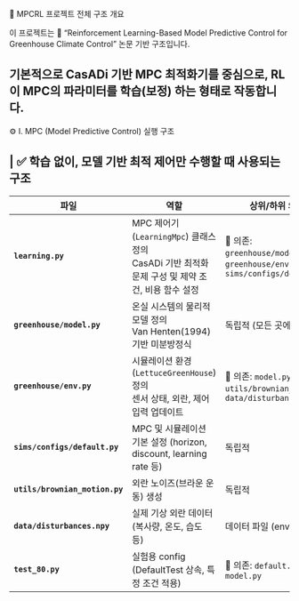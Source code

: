 🌿 MPCRL 프로젝트 전체 구조 개요

이 프로젝트는
📘 “Reinforcement Learning-Based Model Predictive Control for Greenhouse Climate Control”
논문 기반 구조입니다.

기본적으로 CasADi 기반 MPC 최적화기를 중심으로,
RL이 MPC의 파라미터를 학습(보정) 하는 형태로 작동합니다.
--
⚙️ Ⅰ. MPC (Model Predictive Control) 실행 구조

| ✅ 학습 없이, 모델 기반 최적 제어만 수행할 때 사용되는 구조
--

| 파일                             | 역할                                                                     | 상위/하위 의존성                                                                    |
| ------------------------------ | ---------------------------------------------------------------------- | ---------------------------------------------------------------------------- |
| **`learning.py`**              | MPC 제어기(`LearningMpc`) 클래스 정의<br>CasADi 기반 최적화 문제 구성 및 제약 조건, 비용 함수 설정 | 🔽 의존: `greenhouse/model.py`, `greenhouse/env.py`, `sims/configs/default.py` |
| **`greenhouse/model.py`**      | 온실 시스템의 물리적 모델 정의<br>Van Henten(1994) 기반 미분방정식                         | 독립적 (모든 곳에서 참조됨)                                                             |
| **`greenhouse/env.py`**        | 시뮬레이션 환경(`LettuceGreenHouse`) 정의<br>센서 상태, 외란, 제어 입력 업데이트              | 🔽 의존: `model.py`, `utils/brownian_motion.py`, `data/disturbances.npy`       |
| **`sims/configs/default.py`**  | MPC 및 시뮬레이션 기본 설정 (horizon, discount, learning rate 등)                 | 독립적                                                                          |
| **`utils/brownian_motion.py`** | 외란 노이즈(브라운 운동) 생성                                                      | 독립적                                                                          |
| **`data/disturbances.npy`**    | 실제 기상 외란 데이터 (복사량, 온도, 습도 등)                                           | 데이터 파일 (env에서 사용됨)                                                           |
| **`test_80.py`**               | 실험용 config (DefaultTest 상속, 특정 조건 적용)                                  | 🔽 의존: `default.py`, `model.py`                                              |
